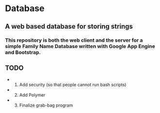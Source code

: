 # Database
## A web based database for storing strings 

### This repository is both the  web client and the server for a simple Family Name Database written with Google App Engine and Bootstrap.

## TODO
- 1. Add security (so that people cannot run bash scripts)
- 2. Add Polymer
- 3. Finalize grab-bag program
